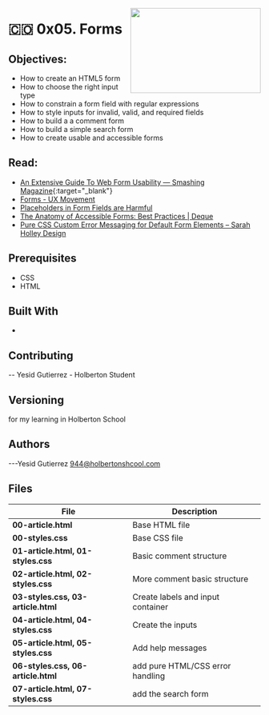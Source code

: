 <p>
<img width="260" height="170" src="https://davidjohncoleman.com/wp-djc/wp-content/uploads/2017/06/HBTN-Borderless-CMYK-Logo-Vertical-Color-Black@1200ppi-300x236.png" align="right" >
</p>





# :colombia: 0x05. Forms
## Objectives:
- How to create an HTML5 form
- How to choose the right input type
- How to constrain a form field with regular expressions
- How to style inputs for invalid, valid, and required fields
- How to build a a comment form
- How to build a simple search form
- How to create usable and accessible forms
## Read:
- [An Extensive Guide To Web Form Usability — Smashing Magazine](https://www.smashingmagazine.com/2011/11/extensive-guide-web-form-usability/){:target="_blank"}
- [Forms - UX Movement](https://uxmovement.com/category/forms/)
- [Placeholders in Form Fields are Harmful](https://www.nngroup.com/videos/placeholders-form-fields/)
- [The Anatomy of Accessible Forms: Best Practices | Deque](https://www.deque.com/blog/anatomy-of-accessible-forms-best-practices/)
- [Pure CSS Custom Error Messaging for Default Form Elements – Sarah Holley Design](http://sarahholleydesign.com/pure-css-custom-error-messaging-for-default-form-elements/)
## Prerequisites
- CSS
- HTML
## Built With
- 
## Contributing
-- Yesid Gutierrez - Holberton Student                                          
## Versioning
for my learning in Holberton School
## Authors
---Yesid Gutierrez  944@holbertonshcool.com                                    
                                                                               
## Files

|             File               |             Description                  |
|--------------------------------| ---------------------------------------- |
|**00-article.html**| Base HTML file  |
|**00-styles.css**| Base CSS file  |
|**01-article.html, 01-styles.css**| Basic comment structure  |
|**02-article.html, 02-styles.css**| More comment basic structure  |
|**03-styles.css, 03-article.html**| Create labels and input container  |
|**04-article.html, 04-styles.css**| Create the inputs  |
|**05-article.html, 05-styles.css**| Add help messages  |
|**06-styles.css, 06-article.html**| add pure HTML/CSS error handling  |
|**07-article.html, 07-styles.css**| add the search form  |
